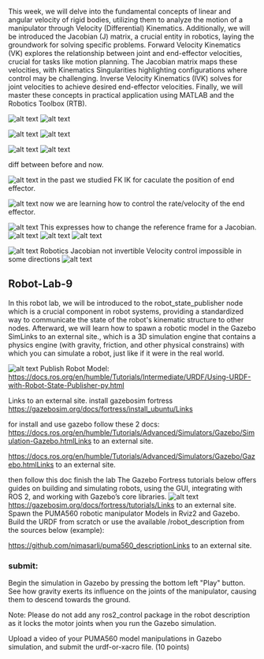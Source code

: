 This week, we will delve into the fundamental concepts of linear and angular velocity of rigid bodies, utilizing them to analyze the motion of a manipulator through Velocity (Differential) Kinematics. Additionally, we will be introduced the Jacobian (J) matrix, a crucial entity in robotics, laying the groundwork for solving specific problems. Forward Velocity Kinematics (VK) explores the relationship between joint and end-effector velocities, crucial for tasks like motion planning. The Jacobian matrix maps these velocities, with Kinematics Singularities highlighting configurations where control may be challenging. Inverse Velocity Kinematics (IVK) solves for joint velocities to achieve desired end-effector velocities. Finally, we will master these concepts in practical application using MATLAB and the Robotics Toolbox (RTB).


![alt text](image-1.png)
![alt text](image.png)


![alt text](image-2.png)
![alt text](image-3.png)


![alt text](image-4.png)
![alt text](image-5.png)

diff between before and now. 

![alt text](image-6.png)
in the past we studied FK IK for caculate the position of end effector. 

![alt text](image-7.png)
now we are learning how to control the rate/velocity of the end effector.



![alt text](image-8.png)
This expresses how to change the reference frame for a Jacobian.
![alt text](image-9.png)
![alt text](image-10.png)
![alt text](image-11.png)




![alt text](image-12.png)
Robotics
Jacobian not invertible
Velocity control impossible in some directions
![alt text](image-13.png)



## Robot-Lab-9
In this robot lab, we will be introduced to the robot_state_publisher node which is a crucial component in robot systems, providing a standardized way to communicate the state of the robot's kinematic structure to other nodes. Afterward, we will learn how to spawn a robotic model in the Gazebo SimLinks to an external site., which is a 3D simulation engine that contains a physics engine (with gravity, friction, and other physical constrains) with which you can simulate a robot, just like if it were in the real world.

![alt text](image-14.png)
Publish Robot Model:
https://docs.ros.org/en/humble/Tutorials/Intermediate/URDF/Using-URDF-with-Robot-State-Publisher-py.html

Links to an external site. install gazebosim fortress
https://gazebosim.org/docs/fortress/install_ubuntu/Links 

for install and use gazebo
follow these 2 docs: 
https://docs.ros.org/en/humble/Tutorials/Advanced/Simulators/Gazebo/Simulation-Gazebo.htmlLinks to an external site.

https://docs.ros.org/en/humble/Tutorials/Advanced/Simulators/Gazebo/Gazebo.htmlLinks to an external site.


then follow this doc finish the lab
The Gazebo Fortress tutorials below offers guides on building and simulating robots, using the GUI, integrating with ROS 2, and working with Gazebo’s core libraries. 
![alt text](image-15.png)
https://gazebosim.org/docs/fortress/tutorials/Links to an external site.
Spawn the PUMA560 robotic manipulator Models in Rviz2 and Gazebo. Build the URDF from scratch or use the available /robot_description from the sources below (example):

https://github.com/nimasarli/puma560_descriptionLinks to an external site.


### submit: 
Begin the simulation in Gazebo by pressing the bottom left "Play" button. See how gravity exerts its influence on the joints of the manipulator, causing them to descend towards the ground.

Note: Please do not add any ros2_control package in the robot description as it locks the motor joints when you run the Gazebo simulation.

Upload a video of your PUMA560 model manipulations in Gazebo simulation, and submit the urdf-or-xacro file. (10 points) 

